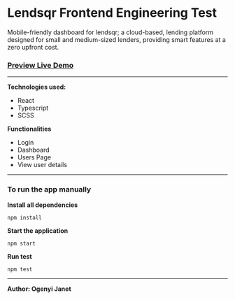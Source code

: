 # Lendsqr Frontend Engineering Test

Mobile-friendly dashboard for lendsqr; a cloud-based, lending platform designed for small and medium-sized lenders, providing smart features at a zero upfront cost.

### [Preview Live Demo](https://janet-ogenyi-lendsqr-fe-test.herokuapp.com/)

---

**Technologies used:**

- React
- Typescript
- SCSS

**Functionalities**

- Login
- Dashboard
- Users Page
- View user details

---

### To run the app manually

**Install all dependencies**

```
npm install
```

**Start the application**

```
npm start
```

**Run test**

```
npm test
```

---

**Author: Ogenyi Janet**
